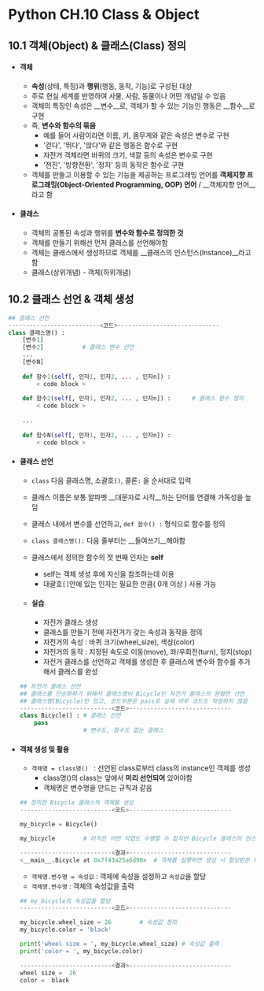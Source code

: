 # Python CH.10 Class & Object



## 10.1 객체(Object) & 클래스(Class) 정의 

- #### 객체

  - __속성__(상태, 특징)과 __행위__(행동, 동작, 기능)로 구성된 대상
  - 주로 현실 세계를 반영하여 사물, 사람, 동물이나 어떤 개념일 수 있음
  - 객체의 특징인 속성은 __변수__로, 객체가 할 수 있는 기능인 행동은 __함수__로 구현
  - 즉, __변수와 함수의 묶음__
    - 예를 들어 사람이라면 이름, 키, 몸무게와 같은 속성은 변수로 구현
    - '걷다', '뛰다', '앉다'와 같은 행동은 함수로 구현
    - 자전거 객체라면 바퀴의 크기, 색깔 등의 속성은 변수로 구현
    - '전진', '방향전환', '정지' 등의 동작은 함수로 구현
  - 객체를 만들고 이용할 수 있는 기능을 제공하는 프로그래밍 언어를 
    __객체지향 프로그래밍(Object-Oriented Programming, OOP) 언어__ / __객체지향 언어__라고 함

- #### 클래스

  - 객체의 공통된 속성과 행위를 __변수와 함수로 정의한 것__
  - 객체를 만들기 위해선 먼저 클래스를 선언해야함
  - 객체는 클래스에서 생성하므로 객체를 __클래스의 인스턴스(Instance)__라고 함
  - 클래스(상위개념) - 객체(하위개념)



## 10.2 클래스 선언 & 객체 생성

```python
## 클래스 선언
--------------------------<코드>-----------------------------
class 클래스명() :
	[변수1]
	[변수2]			# 클래스 변수 선언
	...
	[변수N]
	
	def 함수1(self[, 인자1, 인자2, ... , 인자n]) :
		< code block >
	
	def 함수2(self[, 인자1, 인자2, ... , 인자n]) :		# 클래스 함수 정의
		< code block >
	
	...
	
	def 함수N(self[, 인자1, 인자2, ... , 인자n]) :
		< code block >
```

- #### 클래스 선언

  - `class` 다음 클래스명, 소괄호`()`, 콜론`:` 을 순서대로 입력

  - 클래스 이름은 보통 알파벳 __대문자로 시작__하는 단어를 연결해 가독성을 높임

  - 클래스 내에서 변수를 선언하고, `def 함수() :` 형식으로 함수를 정의

  - `class 클래스명():` 다음 줄부터는 __들여쓰기__해야함

  - 클래스에서 정의한 함수의 첫 번째 인자는 __self__

    - self는 객체 생성 후에 자신을 참조하는데 이용
    - 대괄호`[]`안에 있는 인자는 필요한 만큼( 0개 이상 ) 사용 가능

  - #### 실습 

    - 자전거 클래스 생성
    - 클래스를 만들기 전에 자전거가 갖는 속성과 동작을 정의 
    - 자전거의 속성 : 바퀴 크기(wheel_size), 색상(color)
    - 자전거의 동작 : 지정된 속도로 이동(move), 좌/우회전(turn), 정지(stop)
    - 자전거 클래스를 선언하고 객체를 생성한 후 클래스에 변수와 함수를 추가해서 클래스를 완성

  ```python
  ## 자전거 클래스 선언
  ## 클래스를 단순화하기 위해서 클래스명이 Bicycle인 자전거 클래스의 원형만 선언
  ## 클래스명(Bicycle)만 있고, 코드부분은 pass로 실제 아무 코드도 작성하지 않음
  --------------------------<코드>-----------------------------
  class Bicycle() :	# 클래스 선언
      pass
  					# 변수도, 함수도 없는 클래스
  ```

- #### 객체 생성 및 활용

  - `객체명 = class명() ` : 선언된 class로부터 class의 instance인 객체를 생성
    - class명()의 class는 앞에서 __미리 선언되어__ 있어야함
    - 객체명은 변수명을 만드는 규칙과 같음

  ```python
  ## 정의한 Bicycle 클래스의 객체를 생성
  --------------------------<코드>-----------------------------
  
  my_bicycle = Bicycle()
  
  my_bicycle		# 아직은 어떤 작업도 수행할 수 없지만 Bicycle 클래스의 인스턴스
  
  --------------------------<결과>-----------------------------
  <__main__.Bicycle at 0x7f43a25a6d90>	# 객체를 실행하면 생성 시 할당받은 메모리 주소값 출력
  ```

  - `객체명.변수명 = 속성값` : 객체에 속성을 설정하고 `속성값`을 할당
  - `객체명.변수명` : 객체의 속성값을 출력

  ```python
  ## my_bicycle의 속성값을 할당
  --------------------------<코드>-----------------------------
  
  my_bicycle.wheel_size = 26		# 속성값 정의
  my_bicycle.color = 'black'
  
  print('wheel size = ', my_bicycle.wheel_size)	# 속성값 출력
  print('color = ', my_bicycle.color)
  
  --------------------------<결과>-----------------------------
  wheel size =  26
  color =  black
  ```

  
